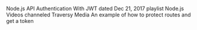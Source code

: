 Node.js API Authentication With JWT dated Dec 21, 2017 playlist Node.js Videos channeled Traversy Media
An example of how to protect routes and get a token
